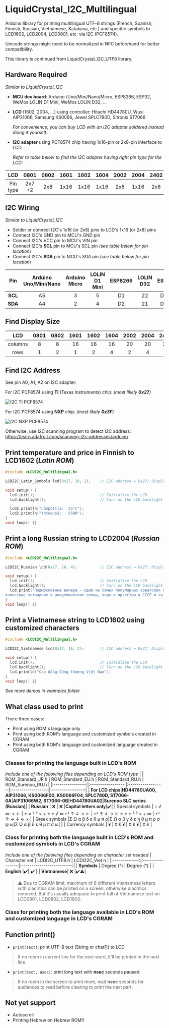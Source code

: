 # LiquidCrystal_I2C_Multilingual
Arduino library for printing multilingual UTF-8 strings (French, Spanish, Finnish, Russian, Vietnamese, Katakana, etc.) and specific symbols to LCD1602, LCD2004, LCD0801, etc. via I2C (PCF8574).

Unicode strings might need to be normalized in NFC beforehand for better compatibility.

This library is continued from LiquidCrystal_I2C_UTF8 library.

## Hardware Required
*Similar to LiquidCrystal_I2C*
- **MCU dev board**: Arduino /Uno/Mini/Nano/Micro, ESP8266, ESP32, WeMos LOLIN D1 Mini, WeMos LOLIN D32, ...
- **LCD** (1602, 2004, ...) using controller:
  Hitachi HD44780U, Wuxi AIP31066, Samsung KS0066, Jewel SPLC780D, Sitronix ST7066

  *For convenience, you can buy LCD with an I2C adapter soldered instead doing it yourself.*
- **I2C adapter** using PCF8574 chip having 1x16-pin or 2x8-pin interface to LCD.

  *Refer to table below to find the I2C adapter having right pin type for the LCD:*

|   LCD  | 0801 | 0802 | 1601 | 1602 | 1604 | 2002 | 2004 | 2402 | 4002 | 4004 |
|:------:|:----:|:----:|:----:|:----:|:----:|:----:|:----:|:----:|:----:|:----:|
|Pin type|2x7 +2|  2x8 | 1x16 | 1x16 | 1x16 | 2x8  | 1x16 |  2x8 |  2x8 |  2x8 |

## I2C Wiring
*Similar to LiquidCrystal_I2C*
- Solder or connect I2C's 1x16 (or 2x8) pins to LCD's 1x16 (or 2x8) pins
- Connect I2C's GND pin to MCU's GND pin
- Connect I2C's VCC pin to MCU's VIN pin
- Connect I2C's **SCL** pin to MCU's SCL pin (*see table below for pin location*)
- Connect I2C's **SDA** pin to MCU's SDA pin (*see table below for pin location*)

|    Pin  | Arduino Uno/Mini/Nano | Arduino Micro | LOLIN D1 Mini | ESP8266 | LOLIN D32 | ESP32 |
|:-------:|:---------------------:|:-------------:|:-------------:|:-------:|:-----:|:-----:|
| **SCL** |           A5          |       3       |        5      |   D1    |  22   |  D22  |
| **SDA** |           A4          |       2       |        4      |   D2    |  21   |  D21  |

## Find Display Size
|  LCD  | 0801 | 0802 | 1601 | 1602 | 1604 | 2002 | 2004 | 2402 | 4002 | 4004 |
|:-----:|:----:|:----:|:----:|:----:|:----:|:----:|:----:|:----:|:----:|:----:|
|columns|   8  |   8  |  16  |  16  |  16  |  20  |  20  |  24  |  40  |  40  |
|  rows |   1  |   2  |   1  |   2  |   4  |   2  |   4  |   2  |   2  |   4  |

## Find I2C Address
See pin A0, A1, A2 on I2C adapter:

For I2C PCF8574 using **TI** (Texas Instruments) chip: *(most likely **0x27**)*

![I2C TI PCF8574](https://lastminuteengineers.com/wp-content/uploads/arduino/I2C-LCD-Address-Selection-Jumper-Table-for-TI.png)

For I2C PCF8574 using **NXP** chip: *(most likely **0x3F**)*

![I2C NXP PCF8574](https://lastminuteengineers.com/wp-content/uploads/arduino/I2C-LCD-Address-Selection-Jumper-Table-for-NXP.png)

Otherwise, use I2C scanning program to detect I2C address:
https://learn.adafruit.com/scanning-i2c-addresses/arduino

## Print temperature and price in Finnish to LCD1602 (*Latin ROM*)
```C++
#include <LCDI2C_Multilingual.h>

LCDI2C_Latin_Symbols lcd(0x27, 16, 2);    // I2C address = 0x27; Display columns = 16, rows = 2

void setup() {
  lcd.init();                             // Initialize the LCD
  lcd.backlight();                        // Turn on the LCD backlight

  lcd2.println("Lämpötila:  25°C");
  lcd2.println("Yhteensä:   €500");
}
void loop() {}
```

## Print a long Russian string to LCD2004 (*Russian ROM*)
```C++
#include <LCDI2C_Multilingual.h>

LCDI2C_Russian lcd(0x27, 20, 4);          // I2C address = 0x27; Display columns = 20, rows = 4

void setup() {
  lcd.init();                             // Initialize the LCD
  lcd.backlight();                        // Turn on the LCD backlight
  lcd.print("Подмосковные вечера - одна из самых популярных советских песен, её исполняли \
известные эстрадные и академические певцы, хоры и оркестры в СССР и за рубежом.", 3);
}
void loop() {}
```

## Print a Vietnamese string to LCD1602 using customized characters
```C++
#include <LCDI2C_Multilingual.h>

LCDI2C_Vietnamese lcd(0x27, 16, 2);       // I2C address = 0x27; Display columns = 16, rows = 2

void setup() {
  lcd.init();                             // Initialize the LCD
  lcd.backlight();                        // Turn on the LCD backlight
  lcd.println("Cao đẳng Công thương Việt Nam");
}
void loop() {}
```

*See more demos in examples folder.*

## What class used to print
There three cases:
- Print using ROM's language only
- Print using both ROM's language and customized symbols created in CGRAM
- Print using both ROM's language and customized language created in CGRAM
### Classes for printing the language built in LCD's ROM
*Include one of the following files depending on LCD's ROM type*
|                  | ROM_Standard_JP.h | ROM_Standard_EU.h |  ROM_Standard_RU.h | ROM_Surenoo_RU.h |
|:----------------:|:-----------------:|:-----------------:|:------------------:|:----------------:|
| **For LCD chips**|**HD44780UA00, AIP31066, KS0066F00, KS0066F04, SPLC780D, ST7066-0A**|**AIP31066W2, ST7066-0B**|**HD44780UA02**|**Surenoo SLC series (Russian)**|
|    **Russian**   |        :x:        |        :x:        |**Capital letters only**|:heavy_check_mark:|
|  Special symbols | ÷ √ ∞ → ← | ± ≈ ² ³ × ÷ ≤ ≥ √ ∞ ↵ ↑ ↓ → ← | ↵ ↑ ↓ → ← ≤ ≥ ± ² ³ × ÷ ∞ | ↵ ↑ → ↓ ← × |
|   Greek symbols  |Σ Ω α β δ ε θ μ π ρ|Σ Ω α β γ δ ε η θ μ π ρ σ ψ ω|Σ Ω α β δ ε θ μ π σ ω|       |
| Currency symbols |          ¥        |       ¢ £ ¥       |        ¢ £ ¥       |        ¢ £       |

### Class for printing both the language built in LCD's ROM and customized symbols in LCD's CGRAM
*Include one of the following files depending on character set needed*
| Character set |  LCDI2C_UTF8.h   |       LCDI22C_Viet.h      |
|:-------------:|:----------------:|:-------------------------:|
|  **Symbols**  |    Degree (°)    |         Degree (°)        |
|  **English**  |:heavy_check_mark:|     :heavy_check_mark:    |
| **Vietnamese**|        :x:       |:heavy_check_mark::warning:|
> :warning: Due to CGRAM limit, maximum of 8 different Vietnamese letters with diacritics can be printed on a screen, otherwise diacritics removed.
> But it's usually adequate to print full of Vietnamese text on LCD0801, LCD0802, LCD1602.

### Class for printing both the language available in LCD's ROM and customized language in LCD's CGRAM

## Function print()
- `print(text)`: print UTF-8 text (String or char[]) to LCD
> If no room in current line for the next word, it'll be printed in the next line.
- `print(text, nsec)`: print long text with **nsec** seconds paused
> If no room in the screen to print more, wait **nsec** seconds for audiences to read before clearing to print the next part.

## Not yet support
- Autoscroll
- Printing Hebrew on Hebrew ROM!!
